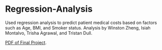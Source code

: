 # Regression-Analysis
Used regression analysis to predict patient medical costs based on factors such as Age, BMI, and Smoker status. Analysis by Winston Zheng, Isiah Montalvo, Trisha Agrawal, and Tristan Dull.

[PDF of Final Project](final-writeup-group11-1.pdf).
